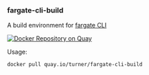 ### fargate-cli-build

A build environment for [fargate CLI](https://github.com/turnerlabs/fargate)

[![Docker Repository on Quay](https://quay.io/repository/turner/fargate-cli-build/status "Docker Repository on Quay")](https://quay.io/repository/turner/fargate-cli-build)

Usage:

```
docker pull quay.io/turner/fargate-cli-build
```
